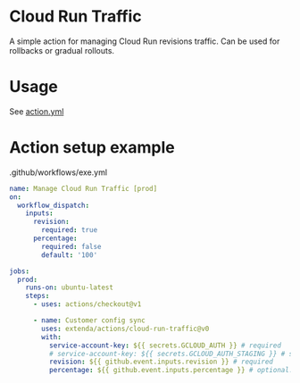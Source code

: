 # Cloud Run Traffic

A simple action for managing Cloud Run revisions traffic. Can be used for rollbacks or gradual rollouts.

# Usage

See [action.yml](action.yml)

# Action setup example

.github/workflows/exe.yml
```yaml
name: Manage Cloud Run Traffic [prod]
on:
  workflow_dispatch:
    inputs:
      revision:
        required: true
      percentage:
        required: false
        default: '100'

jobs:
  prod:
    runs-on: ubuntu-latest
    steps:
      - uses: actions/checkout@v1

      - name: Customer config sync
        uses: extenda/actions/cloud-run-traffic@v0
        with:
          service-account-key: ${{ secrets.GCLOUD_AUTH }} # required
          # service-account-key: ${{ secrets.GCLOUD_AUTH_STAGING }} # staging
          revision: ${{ github.event.inputs.revision }} # required
          percentage: ${{ github.event.inputs.percentage }} # optional. 100 by default
```
